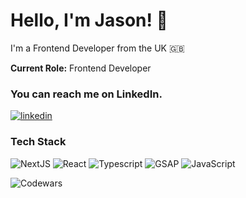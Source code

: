 # Hello, I'm Jason! :wave:
I'm a Frontend Developer from the UK 🇬🇧

**Current Role:** Frontend Developer  

### You can reach me on LinkedIn.
[![linkedin](https://img.shields.io/badge/LinkedIn-0A66C2?style=for-the-badge&logo=LinkedIn&logoColor=white)](https://www.linkedin.com/in/jason-blackburn-frontend-developer/)

### Tech Stack  
![NextJS](https://img.shields.io/badge/Vue.Js-000000?style=for-the-badge&logo=Vue.js&logoColor=white) ![React](https://img.shields.io/badge/React-61DAFB?style=for-the-badge&logo=React&logoColor=black) ![Typescript](https://img.shields.io/badge/Typescript-3178C6?style=for-the-badge&logo=Typescript&logoColor=white) ![GSAP](https://img.shields.io/badge/GSAP-88CE02?style=for-the-badge&logo=Greensock&logoColor=black) ![JavaScript](https://img.shields.io/badge/Javascript-F7DF1E?style=for-the-badge&logo=Javascript&logoColor=black) 

![Codewars](https://github.r2v.ch/codewars?user=jblackburndev&stroke=blue)







<!--
**JBlackburn94/JBlackburn94** is a ✨ _special_ ✨ repository because its `README.md` (this file) appears on your GitHub profile.

Here are some ideas to get you started:

- 🔭 I’m currently working on ...
- 🌱 I’m currently learning ...
- 👯 I’m looking to collaborate on ...
- 🤔 I’m looking for help with ...
- 💬 Ask me about ...
- 📫 How to reach me: ...
- 😄 Pronouns: ...
- ⚡ Fun fact: ...
-->

